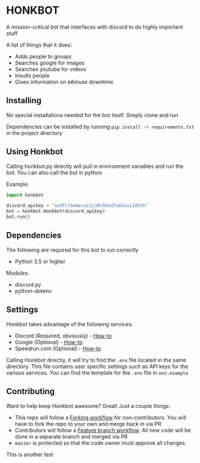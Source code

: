 # HONKBOT

A mission-critical bot that interfaces with discord to do highly important stuff

A list of things that it does:
* Adds people to groups
* Searches google for images
* Searches youtube for videos
* Insults people
* Gives information on eAmuse downtime

## Installing

No special installations needed for the bot itself. Simply clone and run

Dependencies can be installed by running `pip install -r requirements.txt` in the project directory

## Using Honkbot

Calling honkbot.py directly will pull in environment variables and run the bot. You can also call the bot in python

Example:
```python
import honkbot

discord_apikey = "asdfclkwmeroi2j34r09sdfu82oui345th"
bot = honkbot.Honkbot(discord_apikey)
bot.run()
```

## Dependencies

The following are required for this bot to run correctly

* Python 3.5 or higher

Modules:
* discord.py
* python-dotenv

## Settings

Honkbot takes advantage of the following services:

* Discord (Required, obviously) - [How-to](https://discordpy.readthedocs.io/en/rewrite/discord.html)
* Google (Optional) - [How-to](https://support.google.com/googleapi/answer/6158862?hl=en)
* Speedrun.com (Optional) - [How-to](https://github.com/speedruncomorg/api/blob/master/authentication.md#aquiring-a-users-api-key)

Calling Honkbot directly, it will try to find the `.env` file located in the same directory. This file contains user specific settings such as API keys for the various services. You can find the template for the `.env` file in `env.example`

## Contributing

Want to help keep Honkbot awesome? Great! Just a couple things:

* This repo will follow a [Forking workflow](https://www.atlassian.com/git/tutorials/comparing-workflows/forking-workflow) for non-contributors. You will have to fork the repo to your own and merge back in via PR
* Contributors will follow a [Feature branch workflow](https://www.atlassian.com/git/tutorials/comparing-workflows/feature-branch-workflow). All new code will be done in a separate branch and merged via PR
* `master` is protected so that the code owner must approve all changes

This is another test
